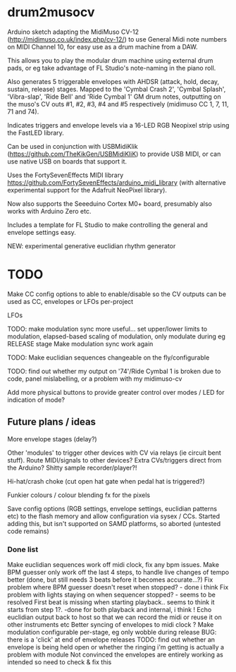 # drum2musocv

Arduino sketch adapting the MidiMuso CV-12 (http://midimuso.co.uk/index.php/cv-12/) to use General Midi note numbers on MIDI Channel 10, for easy use as a drum machine from a DAW.  

This allows you to play the modular drum machine using external drum pads, or eg take advantage of FL Studio's note-naming in the piano roll.

Also generates 5 triggerable envelopes with AHDSR (attack, hold, decay, sustain, release) stages.  Mapped to the 'Cymbal Crash 2', 'Cymbal Splash', 'Vibra-slap', 'Ride Bell' and 'Ride Cymbal 1' GM drum notes, outputting on the muso's CV outs #1, #2, #3, #4 and #5 respectively (midimuso CC 1, 7, 11, 71 and 74).

Indicates triggers and envelope levels via a 16-LED RGB Neopixel strip using the FastLED library.

Can be used in conjunction with USBMidiKlik (https://github.com/TheKikGen/USBMidiKliK) to provide USB MIDI, or can use native USB on boards that support it.

Uses the FortySevenEffects MIDI library https://github.com/FortySevenEffects/arduino_midi_library (with alternative experimental support for the Adafruit NeoPixel library).

Now also supports the Seeeduino Cortex M0+ board, presumably also works with Arduino Zero etc.

Includes a template for FL Studio to make controlling the general and envelope settings easy.

NEW: experimental generative euclidian rhythm generator

# TODO

Make CC config options to able to enable/disable so the CV outputs can be used as CC, envelopes or LFOs per-project

LFOs

TODO: make modulation sync more useful... set upper/lower limits to modulation, elapsed-based scaling of modulation, only modulate during eg RELEASE stage
	Make modulation sync work again

TODO: Make euclidian sequences changeable on the fly/configurable

TODO: find out whether my output on '74'/Ride Cymbal 1 is broken due to code, panel mislabelling, or a problem with my midimuso-cv

Add more physical buttons to provide greater control over modes / LED for indication of mode?

## Future plans / ideas

More envelope stages (delay?)

Other 'modules' to trigger other devices with CV via relays (ie circuit bent stuff).  Route MIDI/signals to other devices?  Extra CVs/triggers direct from the Arduino?  Shitty sample recorder/player?!

Hi-hat/crash choke (cut open hat gate when pedal hat is triggered?)

Funkier colours / colour blending fx for the pixels

Save config options (RGB settings, envelope settings, euclidian patterns etc) to the flash memory and allow configuration via sysex / CCs.
	Started adding this, but isn't supported on SAMD platforms, so aborted (untested code remains)

### Done list

Make euclidian sequences work off midi clock, fix any bpm issues.
Make BPM guesser only work off the last 4 steps, to handle live changes of tempo better (done, but still needs 3 beats before it becomes accurate...?)
Fix problem where BPM guesser doesn't reset when stopped? - done i think
Fix problem with lights staying on when sequencer stopped? - seems to be resolved
First beat is missing when starting playback.. seems to think it starts from step 1?. -done for both playback and internal, i think !
Echo euclidian output back to host so that we can record the midi or reuse it on other instruments etc
Better syncing of envelopes to midi clock ?
Make modulation configurable per-stage, eg only wobble during release
BUG: there is a 'click' at end of envelope releases
TODO: find out whether an envelope is being held open or whether the ringing i'm getting is actually a problem with module
Not convinced the envelopes are entirely working as intended so need to check & fix this
